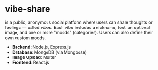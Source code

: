 # vibe-share
is a public, anonymous social platform where users can share thoughts or feelings — called *vibes*. Each vibe includes a nickname, text, an optional image, and one or more "moods" (categories). Users can also define their own custom moods.

- **Backend**: Node.js, Express.js
- **Database**: MongoDB (via Mongoose)
- **Image Upload**: Multer
- **Frontend**: React.js
